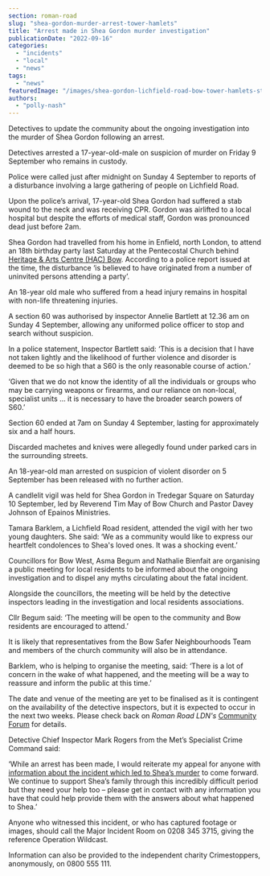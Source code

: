 ```yaml
---
section: roman-road
slug: "shea-gordon-murder-arrest-tower-hamlets"
title: "Arrest made in Shea Gordon murder investigation"
publicationDate: "2022-09-16"
categories: 
  - "incidents"
  - "local"
  - "news"
tags: 
  - "news"
featuredImage: "/images/shea-gordon-lichfield-road-bow-tower-hamlets-stabbing.jpg"
authors: 
  - "polly-nash"
---
```


Detectives to update the community about the ongoing investigation into the murder of Shea Gordon following an arrest.

Detectives arrested a 17-year-old-male on suspicion of murder on Friday 9 September who remains in custody. 

Police were called just after midnight on Sunday 4 September to reports of a disturbance involving a large gathering of people on Lichfield Road. 

Upon the police’s arrival, 17-year-old Shea Gordon had suffered a stab wound to the neck and was receiving CPR. Gordon was airlifted to a local hospital but despite the efforts of medical staff, Gordon was pronounced dead just before 2am. 

Shea Gordon had travelled from his home in Enfield, north London, to attend an 18th birthday party last Saturday at the Pentecostal Church behind [Heritage & Arts Centre (HAC) Bow](https://romanroadlondon.com/julian-mcintosh-architect-bbc2-your-home-made-perfect/). According to a police report issued at the time, the disturbance ‘is believed to have originated from a number of uninvited persons attending a party’. 

An 18-year old male who suffered from a head injury remains in hospital with non-life threatening injuries. 

A section 60 was authorised by inspector Annelie Bartlett at 12.36 am on Sunday 4 September, allowing any uniformed police officer to stop and search without suspicion. 

In a police statement, Inspector Bartlett said: ‘This is a decision that I have not taken lightly and the likelihood of further violence and disorder is deemed to be so high that a S60 is the only reasonable course of action.’

‘Given that we do not know the identity of all the individuals or groups who may be carrying weapons or firearms, and our reliance on non-local, specialist units … it is necessary to have the broader search powers of S60.’ 

Section 60 ended at 7am on Sunday 4 September, lasting for approximately six and a half hours. 

Discarded machetes and knives were allegedly found under parked cars in the surrounding streets. 

An 18-year-old man arrested on suspicion of violent disorder on 5 September has been released with no further action. 

A candlelit vigil was held for Shea Gordon in Tredegar Square on Saturday 10 September, led by Reverend Tim May of Bow Church and Pastor Davey Johnson of Epainos Ministries. 

Tamara Barklem, a Lichfield Road resident, attended the vigil with her two young daughters. She said: ‘We as a community would like to express our heartfelt condolences to Shea's loved ones. It was a shocking event.’

Councillors for Bow West, Asma Begum and Nathalie Bienfait are organising a public meeting for local residents to be informed about the ongoing investigation and to dispel any myths circulating about the fatal incident. 

Alongside the councillors, the meeting will be held by the detective inspectors leading in the investigation and local residents associations. 

Cllr Begum said: ‘The meeting will be open to the community and Bow residents are encouraged to attend.’ 

It is likely that representatives from the Bow Safer Neighbourhoods Team and members of the church community will also be in attendance. 

Barklem, who is helping to organise the meeting, said: ‘There is a lot of concern in the wake of what happened, and the meeting will be a way to reassure and inform the public at this time.’ 

The date and venue of the meeting are yet to be finalised as it is contingent on the availability of the detective inspectors, but it is expected to occur in the next two weeks. Please check back on _Roman Road LDN's_ [Community Forum](https://romanroadlondon.com/notices/) for details. 

Detective Chief Inspector Mark Rogers from the Met’s Specialist Crime Command said:

‘While an arrest has been made, I would reiterate my appeal for anyone with [information about the incident which led to Shea’s murder](https://news.met.police.uk/images/shae-gordon1-2581550) to come forward. We continue to support Shea’s family through this incredibly difficult period but they need your help too – please get in contact with any information you have that could help provide them with the answers about what happened to Shea.’

Anyone who witnessed this incident, or who has captured footage or images, should call the Major Incident Room on 0208 345 3715, giving the reference Operation Wildcast.

Information can also be provided to the independent charity Crimestoppers, anonymously, on 0800 555 111.


